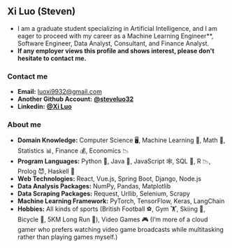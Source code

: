 ## Xi Luo (Steven)
- I am a graduate student specializing in Artificial Intelligence, and I am eager to proceed with my career as a Machine Learning Engineer**, Software Engineer, Data Analyst, Consultant, and Finance Analyst.
- **If any employer views this profile and shows interest, please don't hesitate to contact me.**

### Contact me
- **Email:** luoxi9932@gmail.com
- **Another Github Account:** [**@steveluo32**](https://github.com/steveluo32)  
- **Linkedin:** [**@Xi Luo**](https://www.linkedin.com/in/xi-luo-6259a1208/)

### About me
- **Domain Knowledge:** Computer Science 🖥️, Machine Learning 🤖, Math 🔢, Statistics 📊, Finance 💰, Economics 📉
- **Program Languages:** Python 🐍, Java 🌋, JavaScript 🕸️, SQL 💽, R 📉, Prolog 😈, Haskell 👻
- **Web Technologies:** React, Vue.js, Spring Boot, Django, Node.js
- **Data Analysis Packages:** NumPy, Pandas, Matplotlib
- **Data Scraping Packages:** Request, Urllib, Selenium, Scrapy
- **Machine Learning Framework:** PyTorch, TensorFlow, Keras, LangChain
- **Hobbies:** All kinds of sports (British Football ⚽️, Gym 🏋️, Skiing 🎿, Bicycle 🚴, 5KM Long Run 🏃), Video Games 🎮 (I’m more of a cloud gamer who prefers watching video game broadcasts while multitasking rather than playing games myself.)
